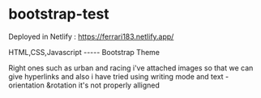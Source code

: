 # bootstrap-test


Deployed in Netlify :    https://ferrari183.netlify.app/


HTML,CSS,Javascript ----- Bootstrap Theme

Right ones such as urban and racing i've attached images so that we can give hyperlinks and also i have tried using writing mode and text -orientation &rotation 
it's not properly alligned
